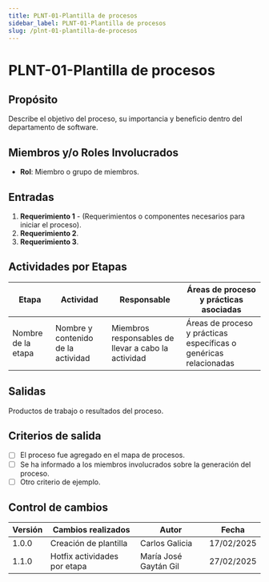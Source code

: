 ```yaml
---
title: PLNT-01-Plantilla de procesos
sidebar_label: PLNT-01-Plantilla de procesos
slug: /plnt-01-plantilla-de-procesos
---
```


# PLNT-01-Plantilla de procesos

## Propósito

Describe el objetivo del proceso, su importancia y beneficio dentro del departamento de software.

## Miembros y/o Roles Involucrados

- **Rol**: Miembro o grupo de miembros.

## Entradas

1. **Requerimiento 1** - (Requerimientos o componentes necesarios para iniciar el proceso).
2. **Requerimiento 2**.
3. **Requerimiento 3**.

## Actividades por Etapas

| Etapa               | Actividad                           | Responsable                                          | Áreas de proceso y prácticas asociadas |
|---------------------|-----------------------------------|----------------------------------------------------|-----------------------------------------|
| Nombre de la etapa | Nombre y contenido de la actividad | Miembros responsables de llevar a cabo la actividad | Áreas de proceso y prácticas específicas o genéricas relacionadas |


## Salidas

Productos de trabajo o resultados del proceso.

## Criterios de salida

- [ ] El proceso fue agregado en el mapa de procesos.
- [ ] Se ha informado a los miembros involucrados sobre la generación del proceso.
- [ ] Otro criterio de ejemplo.

## Control de cambios

| Versión | Cambios realizados    | Autor          | Fecha      |
| ------- | --------------------- | -------------- | ---------- |
| 1.0.0   | Creación de plantilla | Carlos Galicia | 17/02/2025 |
| 1.1.0   | Hotfix actividades por etapa | María José Gaytán Gil | 27/02/2025 |
